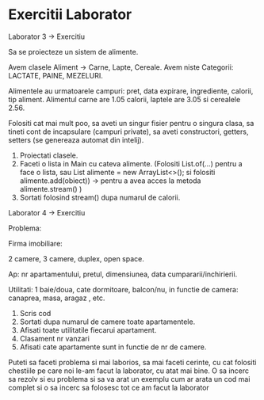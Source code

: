 # Exercitii Laborator

Laborator 3 -> Exercitiu

Sa se proiecteze un sistem de alimente.
 
Avem clasele Aliment -> Carne, Lapte, Cereale.
Avem niste Categorii: LACTATE, PAINE, MEZELURI.
 
Alimentele au urmatoarele campuri: pret, data expirare, ingrediente, calorii, tip aliment.
Alimentul carne are 1.05 calorii, laptele are 3.05 si cerealele 2.56. 
 
Folositi cat mai mult poo, sa aveti un singur fisier pentru o singura clasa, sa tineti cont de incapsulare (campuri private), sa aveti constructori, getters, setters (se genereaza automat din intelij).
 
1) Proiectati clasele.
2) Faceti o lista in Main cu cateva alimente. (Folositi List.of(...) pentru a face o lista, sau List<Aliment> alimente = new ArrayList<>(); si folositi alimente.add(obiect)) -> pentru a avea acces la metoda alimente.stream() )
3) Sortati folosind stream() dupa numarul de calorii.

Laborator 4 -> Exercitiu

Problema:
 
Firma imobiliare:
 
2 camere, 3 camere, duplex, open space.
 
Ap: nr apartamentului, pretul, dimensiunea, data cumpararii/inchirierii.
 
Utilitati: 1 baie/doua, cate dormitoare, balcon/nu, in functie de camera: canaprea, masa, aragaz , etc.
 
1) Scris cod 
2) Sortati dupa numarul de camere toate apartamentele.
3) Afisati toate utilitatile fiecarui apartament.
4) Clasament nr vanzari
5) Afisati cate apartamente sunt in functie de nr de camere.
 
Puteti sa faceti problema si mai laborios, sa mai faceti cerinte, cu cat folositi chestiile pe care noi le-am facut la laborator, cu atat mai bine. O sa incerc sa rezolv si eu problema si sa va arat un exemplu cum ar arata un cod mai complet si o sa incerc sa folosesc tot ce am facut la laborator
